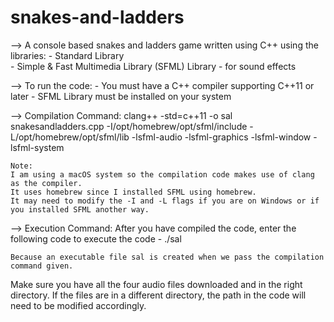 # snakes-and-ladders

--> A console based snakes and ladders game written using C++ using the libraries: 
    - Standard Library  
    - Simple & Fast Multimedia Library (SFML) Library - for sound effects


--> To run the code: 
    - You must have a C++ compiler supporting C++11 or later
    - SFML Library must be installed on your system 


--> Compilation Command:
    clang++ -std=c++11 -o sal snakesandladders.cpp -I/opt/homebrew/opt/sfml/include -L/opt/homebrew/opt/sfml/lib -lsfml-audio -lsfml-graphics -lsfml-window -lsfml-system

    Note: 
    I am using a macOS system so the compilation code makes use of clang as the compiler. 
    It uses homebrew since I installed SFML using homebrew.
    It may need to modify the -I and -L flags if you are on Windows or if you installed SFML another way.


--> Execution Command:
    After you have compiled the code, enter the following code to execute the code - 
    ./sal

    Because an executable file sal is created when we pass the compilation command given.


Make sure you have all the four audio files downloaded and in the right directory.
If the files are in a different directory, the path in the code will need to be modified accordingly. 




